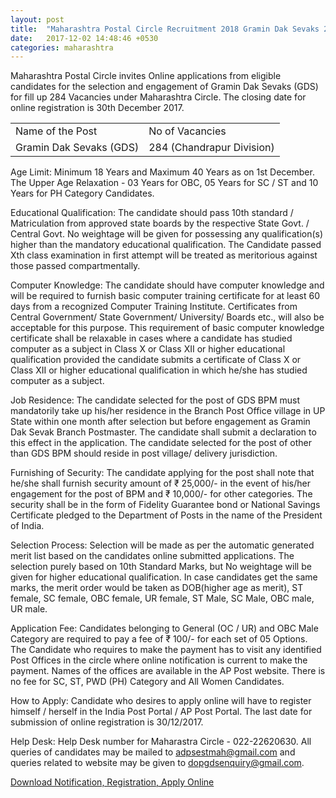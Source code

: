```yaml
---
layout: post
title:  "Maharashtra Postal Circle Recruitment 2018 Gramin Dak Sevaks 284 Vacancies"
date:   2017-12-02 14:48:46 +0530
categories: maharashtra
---
```


Maharashtra Postal Circle invites Online applications from eligible candidates for the selection and engagement of Gramin Dak Sevaks (GDS) for fill up 284 Vacancies under Maharashtra Circle. The closing date for online registration is 30th December 2017.



<div class="table-responsive">
  <table class="table table-bordered">
    <tr>
      <td>Name of the Post</td>
      <td>No of Vacancies</td>
    </tr> 
    <tr>
      <td>Gramin Dak Sevaks (GDS)</td>
      <td>284 (Chandrapur Division)</td>
    </tr>  
 </table>
</div>


Age Limit: Minimum 18 Years and Maximum 40 Years as on 1st December. The Upper Age Relaxation - 03 Years for OBC, 05 Years for SC / ST and 10 Years for PH Category Candidates.

Educational Qualification: The candidate should pass 10th standard / Matriculation from approved state boards by the respective State Govt. / Central Govt. No weightage will be given for possessing any qualification(s) higher than the mandatory educational qualification. The Candidate passed Xth class examination in first attempt will be treated as meritorious against those passed compartmentally.

Computer Knowledge: The candidate should have computer knowledge and will be required to furnish basic computer training certificate for at least 60 days from a recognized Computer Training Institute. Certificates from Central Government/ State Government/ University/ Boards etc., will also be acceptable for this purpose. This requirement of basic computer knowledge certificate shall be relaxable in cases where a candidate has studied computer as a subject in Class X or Class XII or higher educational qualification provided the candidate submits a certificate of Class X or Class XII or higher educational qualification in which he/she has studied computer as a subject.

Job Residence: The candidate selected for the post of GDS BPM must mandatorily take up his/her residence in the Branch Post Office village in UP State within one month after selection but before engagement as Gramin Dak Sevak Branch Postmaster. The candidate shall submit a declaration to this effect in the application. The candidate selected for the post of other than GDS BPM should reside in post village/ delivery jurisdiction.

Furnishing of Security: The candidate applying for the post shall note that he/she shall furnish security amount of ₹ 25,000/- in the event of his/her engagement for the post of BPM and ₹ 10,000/- for other categories. The security shall be in the form of Fidelity Guarantee bond or National Savings Certificate pledged to the Department of Posts in the name of the President of India.

Selection Process: Selection will be made as per the automatic generated merit list based on the candidates online submitted applications. The selection purely based on 10th Standard Marks, but No weightage will be given for higher educational qualification. In case candidates get the same marks, the merit order would be taken as DOB(higher age as merit), ST female, SC female, OBC female, UR female, ST Male, SC Male, OBC male, UR male.

Application Fee: Candidates belonging to General (OC / UR) and OBC Male Category are required to pay a fee of ₹ 100/- for each set of 05 Options. The Candidate who requires to make the payment has to visit any identified Post Offices in the circle where online notification is current to make the payment. Names of the offices are available in the AP Post website. There is no fee for SC, ST, PWD (PH) Category and All Women Candidates.

How to Apply: Candidate who desires to apply online will have to register himself / herself in the India Post Portal / AP Post Portal. The last date for submission of online registration is 30/12/2017.

Help Desk: Help Desk number for Maharastra Circle - 022-22620630. All queries of candidates may be mailed to adpsestmah@gmail.com and queries related to website may be given to dopgdsenquiry@gmail.com.


[Download Notification, Registration, Apply Online](appost.in/gdsonline/)

